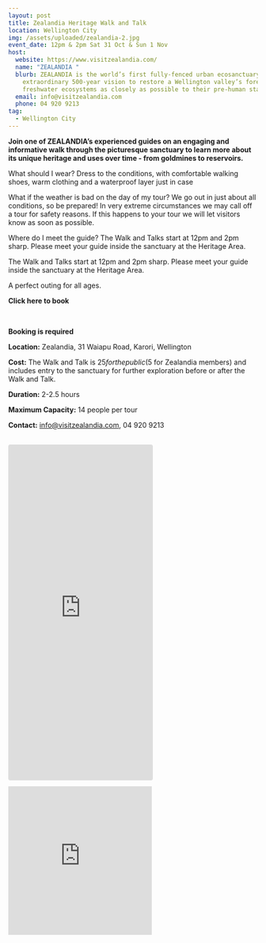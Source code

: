 ```yaml
---
layout: post
title: Zealandia Heritage Walk and Talk
location: Wellington City
img: /assets/uploaded/zealandia-2.jpg
event_date: 12pm & 2pm Sat 31 Oct & Sun 1 Nov
host:
  website: https://www.visitzealandia.com/
  name: "ZEALANDIA "
  blurb: ZEALANDIA is the world’s first fully-fenced urban ecosanctuary, with an
    extraordinary 500-year vision to restore a Wellington valley’s forest and
    freshwater ecosystems as closely as possible to their pre-human state.
  email: info@visitzealandia.com
  phone: 04 920 9213
tag:
  - Wellington City
---
```

**Join one of ZEALANDIA’s experienced guides on an engaging and informative walk through the picturesque sanctuary to learn more about its unique heritage and uses over time - from goldmines to reservoirs.**
<br>

What should I wear? Dress to the conditions, with comfortable walking shoes, warm clothing and a waterproof layer just in case

What if the weather is bad on the day of my tour? We go out in just about all conditions, so be prepared! In very extreme circumstances we may call off a tour for safety reasons. If this happens to your tour we will let visitors know as soon as possible.

Where do I meet the guide? The Walk and Talks start at 12pm and 2pm sharp. Please meet your guide inside the sanctuary at the Heritage Area.

The Walk and Talks start at 12pm and 2pm sharp. Please meet your guide inside the sanctuary at the Heritage Area.

A perfect outing for all ages. 

**Click here to book**

<br>

**Booking is required**

**Location:** Zealandia, 31 Waiapu Road, Karori, Wellington

**Cost:** The Walk and Talk is $25 for the public ($5 for Zealandia members) and includes entry to the sanctuary for further exploration before or after the Walk and Talk.

**Duration:** 2-2.5 hours

**Maximum Capacity:** 14 people per tour

**Contact:** info@visitzealandia.com, 04 920 9213

<br>

<iframe class="instagram-media instagram-media-rendered" id="instagram-embed-0" src="https://www.instagram.com/p/CCRx9-7BfkL/embed/captioned/?cr=1&amp;v=12&amp;wp=1080&amp;rd=https%3A%2F%2Fwellingtonheritageweek.co.nz&amp;rp=%2Fevent%2Fwainuiomata-historical-community-exhibition%2F#%7B%22ci%22%3A0%2C%22os%22%3A310.95499999355525%2C%22ls%22%3A164.63500005193055%2C%22le%22%3A184.0500000398606%7D" allowtransparency="true" allowfullscreen="true" frameborder="0" height="676" data-instgrm-payload-id="instagram-media-payload-0" scrolling="no" style="background: white;max-width: 540px;width: calc(10% - 3px);border-radius: 3px;border: 1px solid rgb(219, 219, 219);box-shadow: none;display: block;margin: 0px 0px 12px;min-width: 290px;padding: 0px;"></iframe>

<iframe src="https://www.facebook.com/plugins/page.php?href=https%3A%2F%2Fwww.facebook.com%2FZEALANDIA&tabs=header&width=290&height=300&small_header=false&adapt_container_width=true&hide_cover=false&show_facepile=true&appId" width="290" height="300" style="border:none;overflow:hidden" scrolling="no" frameborder="0" allowTransparency="true" allow="encrypted-media"></iframe>